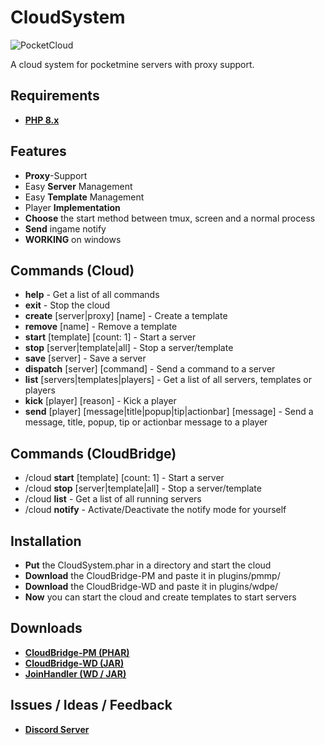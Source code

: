 # CloudSystem

![PocketCloud](https://github.com/PocketCloudSystem/CloudSystem/blob/main/.github/images/logo.png)

A cloud system for pocketmine servers with proxy support.

## Requirements

- **[PHP 8.x](https://jenkins.pmmp.io/job/PHP-8.0-Aggregate/)**

## Features

- **Proxy**-Support
- Easy **Server** Management
- Easy **Template** Management
- Player **Implementation**
- **Choose** the start method between tmux, screen and a normal process
- **Send** ingame notify
- **WORKING** on windows

## Commands (Cloud)

- **help** - Get a list of all commands
- **exit** - Stop the cloud
- **create** [server|proxy] [name] - Create a template
- **remove** [name] - Remove a template
- **start** [template] [count: 1] - Start a server
- **stop** [server|template|all] - Stop a server/template
- **save** [server] - Save a server
- **dispatch** [server] [command] - Send a command to a server
- **list** [servers|templates|players] - Get a list of all servers, templates or players
- **kick** [player] [reason] - Kick a player
- **send** [player] [message|title|popup|tip|actionbar] [message] - Send a message, title, popup, tip or actionbar message to a player

## Commands (CloudBridge)

- /cloud **start** [template] [count: 1] - Start a server
- /cloud **stop** [server|template|all] - Stop a server/template
- /cloud **list** - Get a list of all running servers
- /cloud **notify** - Activate/Deactivate the notify mode for yourself 

## Installation

- **Put** the CloudSystem.phar in a directory and start the cloud
- **Download** the CloudBridge-PM and paste it in plugins/pmmp/
- **Download** the CloudBridge-WD and paste it in plugins/wdpe/
- **Now** you can start the cloud and create templates to start servers

## Downloads

- **[CloudBridge-PM (PHAR)](https://github.com/PocketCloudSystem/CloudBridge-PM/releases/tag/1.0.0)**
- **[CloudBridge-WD (JAR)](https://github.com/PocketCloudSystem/CloudBridge-WD/releases/tag/1.0.0)**
- **[JoinHandler (WD / JAR)](https://github.com/PocketCloudSystem/JoinHandler/releases/tag/1.0.0)**

## Issues / Ideas / Feedback 

- **[Discord Server](https://discord.gg/E2cyBGWGP2)**
